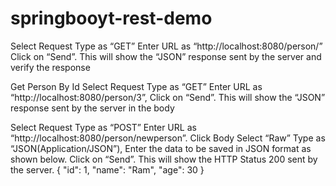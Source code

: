 # springbooyt-rest-demo

Select Request Type as “GET”
Enter URL as “http://localhost:8080/person/”
Click on “Send”.
This will show the “JSON” response sent by the server and verify the response

Get Person By Id
Select Request Type as “GET”
Enter URL as “http://localhost:8080/person/3”,
Click on “Send”.
This will show the “JSON” response sent by the server in the body

Select Request Type as “POST”
Enter URL as “http://localhost:8080/person/newperson”.
Click Body
Select “Raw”
Type as “JSON(Application/JSON”),
Enter the data to be saved in JSON format as shown below.
Click on “Send”.
This will show the HTTP Status 200 sent by the server.
{
        "id": 1,
        "name": "Ram",
        "age": 30
    }
